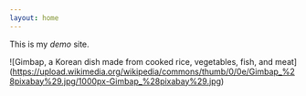 ```yaml
---
layout: home
---
```


This is my *demo* site.

![Gimbap, a Korean dish made from cooked rice, vegetables, fish, and meat] (https://upload.wikimedia.org/wikipedia/commons/thumb/0/0e/Gimbap_%28pixabay%29.jpg/1000px-Gimbap_%28pixabay%29.jpg)
